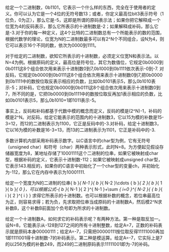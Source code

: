 给定一个二进制数，0b1101，它表示一个什么样的东西，完全在于使用者的定义。你可以认为它是一个4位的无符号数13；或者，你定义最高位bit3表示符号（1位负，0为正），那么它是-5，这即是所谓的原码表示法；如果你把它解释成一个位宽为4的反码表示，那么它所表示的十进制数是-2；如果解释成补码，那么它是-3.对于你的每一种定义，这4个比特的二进制数总有一个所能表示的数的范围，根据代数学的理论，位宽为N的二进制数最多可以有2^N个不同组合，设N为4，则它可以表示16个不同的数，依次为0000到1111。

对于给定的二进制数，欲知它所表示的十进制数，必须定义位宽N和表示法。以N=4为例。根据原码的定义，最高位是符号位，其它为数值位，它规定0b0000到0b0111这8个组合依次用来表示十进制数0到7,0b1000到0b1111依次表示-0到-7. 对反码，它规定0b0000到0b0111这8个组合依次用来表示十进制数0到7,把0b0000到0b1111中的数按位取反表示相应的负数，比如0b0101表示5，那么0b1010表示-5；对补码，它也规定0b0000到0b0111这8个组合依次用来表示十进制数0到7，所不同的是，它把0b0000到0b1111中的数按位取反再加1表示相应的负数，比如0b0101表示5，那么0b1010+1即1011表示-5。

事实上，反码和补码都基于代数中模的概念而定义，反码的模是(2^N)-1，补码的模是2^N。对反码，给定它能表示的范围内的十进制数3，它以15为模的补数是15-3=12，而12的二进制表示为1100，它正是反码中的-3.对补码，给定十进制数3，它以16为模的补数是16-3=13，而13的二进制表示为1101，它正是补码中的-3.

多数计算机内部采用补码表示数字。以C语言中的char型为例，它有无符号（unsigned char）和符号（char）两种表示形式，此时N=8。为方便起见假设存储器宽度为8，某地址存储了10001111这个二进制的位串，如果它被映射成char型，根据补码的定义，它表示十进制数-112；如果它被映射成unsigned char型，它表示143.相反的，如果你的C语言中初始化了一个char型的变量ch，并初始化为-112，那么它在内存中表示为10001111.

给定一个宽度为N的二进制的位串{ b }_{ N-1 }{ b }_{ N-2 }\cdots { b }_{ 2 }{ b }_{ 1 }{ b }_{ 0 }，可以根据公式-{ b }_{ N-1 }{ 2 }^{ N-1 }+\sum _{ i=0 }^{ N-2 }{ { b }_{ i }{ 2 }^{ i } } 求得它所表示的十进制数。也可以根据补数的概念，若位串最高位为正，则容易求得；若为负，先求取把位串当成原码的十进制数A，然后模2^N求补数B，这个补数B前面加个负号即为所求的十进制数。

给定一个十进制数A，如何求它的补码表示呢？有两种方法。第一种是取反加一。设N=8，它能表示从-128到127之间的所有十进制整数，给定A=7，正数的补码表示就是原码本身00000111；给定A=-7，只需把00000111按位取反得11111000再加1即1111001得十进制数-7的补码表示。第二种是模运算。给定A=-7，它实际上是7的以256为模的补数249，而249的二进制原码表示11111001即为-7的补码。


